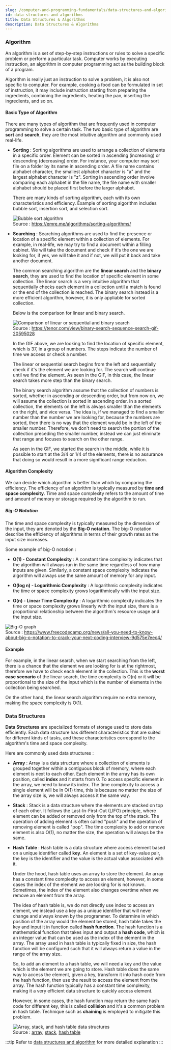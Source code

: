```yaml
---
slug: /computer-and-programming-fundamentals/data-structures-and-algorithms
id: data-structures-and-algorithms
title: Data Structures & Algorithms
description: Data Structures & Algorithms
---
```


### Algorithm

An algorithm is a set of step-by-step instructions or rules to solve a specific problem or perform a particular task. Computer works by executing instruction, an algorithm in computer programming act as the building block of a program.

Algorithm is really just an instruction to solve a problem, it is also not specific to computer. For example, cooking a food can be formulated in set of instruction, it may include instruction starting from preparing the ingredients, combining the ingredients, heating the pan, inserting the ingredients, and so on.

#### Basic Type of Algorithm

There are many types of algorithm that are frequently used in computer programming to solve a certain task. The two basic type of algorithm are **sort** and **search**, they are the most intuitive algorithm and commonly used real-life.

- **Sorting** : Sorting algorithms are used to arrange a collection of elements in a specific order. Element can be sorted in ascending (increasing) or descending (decreasing) order. For instance, your computer may sort file on a folder by its name in ascending order. A file name contains alphabet character, the smallest alphabet character is "a" and the largest alphabet character is "z". Sorting in ascending order involve comparing each alphabet in the file name, the file name with smaller alphabet should be placed first before the larger alphabet.

  There are many kinds of sorting algorithm, each with its own characteristics and efficiency. Example of sorting algorithm includes bubble sort, insertion sort, and selection sort.

  ![Bubble sort algorithm](./bubble-sort.gif)  
   Source : https://emre.me/algorithms/sorting-algorithms/

- **Searching** : Searching algorithms are used to find the presence or location of a specific element within a collection of elements. For example, in real-life, we may try to find a document within a filling cabinet. We will take the document and check if it's the one we are looking for, if yes, we will take it and if not, we will put it back and take another document.

  The common searching algorithm are the **linear search** and the **binary search**, they are used to find the location of specific element in some collection. The linear search is a very intuitive algorithm that sequentially checks each element in a collection until a match is found or the end of the collection is reached. The binary search instead is a more efficient algorithm, however, it is only appliable for sorted collection.

  Below is the comparison for linear and binary search.

  ![Comparison of linear or sequential and binary search](./search-algorithm-comparison.gif)  
   Source : https://tenor.com/view/binary-search-sequence-search-gif-20595028

  In the GIF above, we are looking to find the location of specific element, which is 37, in a group of numbers. The steps indicate the number of time we access or check a number.

  The linear or sequential search begins from the left and sequentially check if it's the element we are looking for. The search will continue until we find the element. As seen in the GIF, in this case, the linear search takes more step than the binary search.

  The binary search algorithm assume that the collection of numbers is sorted, whether in ascending or descending order, but from now on, we will assume the collection is sorted in ascending order. In a sorted collection, the elements on the left is always smaller than the elements on the right, and vice versa. The idea is, if we managed to find a smaller number than the number we are looking for, because the numbers are sorted, then there is no way that the element would be in the left of the smaller number. Therefore, we don't need to search the portion of the collection preceding the smaller number, instead we can just eliminate that range and focuses to search on the other range.

  As seen in the GIF, we started the search in the middle, while it is possible to start at the 3/4 or 1/4 of the elements, there is no assurance that doing so would result in a more significant range reduction.

#### Algorithm Complexity

We can decide which algorithm is better than which by comparing the efficiency. The efficiency of an algorithm is typically measured by **time and space complexity**. Time and space complexity refers to the amount of time and amount of memory or storage required by the algorithm to run.

##### Big-O Notation

The time and space complexity is typically measured by the dimension of the input, they are denoted by the **Big-O notation**. The big-O notation describe the efficiency of algorithms in terms of their growth rates as the input size increases.

Some example of big-O notation :

- **O(1) - Constant Complexity** : A constant time complexity indicates that the algorithm will always run in the same time regardless of how many inputs are given. Similarly, a constant space complexity indicates the algorithm will always use the same amount of memory for any input.

- **O(log n) - Logarithmic Complexity** : A logarithmic complexity indicates the time or space complexity grows logarithmically with the input size.

- **O(n) - Linear Time Complexity** : A logarithmic complexity indicates the time or space complexity grows linearly with the input size, there is a proportional relationship between the algorithm's resource usage and the input size.

![Big-O graph](./big-o.png)  
Source : https://www.freecodecamp.org/news/all-you-need-to-know-about-big-o-notation-to-crack-your-next-coding-interview-9d575e7eec4/

#### Example

For example, in the linear search, when we start searching from the left, there is a chance that the element we are looking for is at the rightmost, therefore we have to check each element in the collection. This is the **worst case scenario** of the linear search, the time complexity is O(n) or it will be proportional to the size of the input which is the number of elements in the collection being searched.

On the other hand, the linear search algorithm require no extra memory, making the space complexity is O(1).

### Data Structures

**Data Structures** are specialized formats of storage used to store data efficiently. Each data structure has different characteristics that are suited for different kinds of tasks, and these characteristics correspond to the algorithm's time and space complexity.

Here are commonly used data structures :

- **Array** : Array is a data structure where a collection of elements is grouped together within a contiguous block of memory, where each element is next to each other. Each element in the array has its own position, called **index** and it starts from 0. To access specific element in the array, we need to know its index. The time complexity to access a single element will be in O(1) time, this is because no matter the size of the array size is, we will always access it the same way.

- **Stack** : Stack is a data structure where the elements are stacked on top of each other. It follows the Last-In-First-Out (LIFO) principle, where element can be added or removed only from the top of the stack. The operation of adding element is often called "push" and the operation of removing element is called "pop". The time complexity to add or remove element is also O(1), no matter the size, the operation will always be the same.

- **Hash Table** : Hash table is a data structure where access element based on a unique identifier called **key**. An element is a set of key-value pair, the key is the identifier and the value is the actual value associated with it.

  Under the hood, hash table uses an array to store the element. An array has a constant time complexity to access an element, however, in some cases the index of the element we are looking for is not known. Sometimes, the index of the element also changes overtime when we remove an element from the array.

  The idea of hash table is, we do not directly use index to access an element, we instead use a key as a unique identifier that will never change and always known by the programmer. To determine in which position of the array would the element be stored, hash table takes the key and input it in function called **hash function**. The hash function is a mathematical function that takes input and output a **hash code**, which is an integer value that can be used as the index of the element in the array. The array used in hash table is typically fixed in size, the hash function will be configured such that it will always return a value in the range of the array size.

  So, to add an element to a hash table, we will need a key and the value which is the element we are going to store. Hash table does the same way to access the element, given a key, transform it into hash code from the hash function, then use the result to access the element from the array. The hash function typically has a constant time complexity, making it a very efficient data structure to quickly access element.

  However, in some cases, the hash function may return the same hash code for different key, this is called **collision** and it's a common problem in hash table. Technique such as **chaining** is employed to mitigate this problem.

  ![Array, stack, and hash table data structures](./data-structure.png)  
  Source : [array](https://www.geeksforgeeks.org/when-to-use-array-over-a-list/), [stack](https://www.trivusi.web.id/2022/07/struktur-data-stack.html), [hash table](https://khalilstemmler.com/blogs/data-structures-algorithms/hash-tables/)

:::tip
Refer to [data structures and algorithm](/data-structures-and-algorithms) for more detailed explanation
:::
